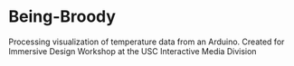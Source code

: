 Being-Broody
============

Processing visualization of temperature data from an Arduino. Created for Immersive Design Workshop at the USC Interactive Media Division
